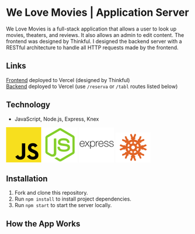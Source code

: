 # We Love Movies | Application Server

We Love Movies is a full-stack application that allows a user to look up movies, theaters, and reviews. It also allows an admin to edit content. The frontend was designed by Thinkful. I designed the backend server with a RESTful architecture to handle all HTTP requests made by the frontend.

## Links

[Frontend]() deployed to Vercel (designed by Thinkful)    
[Backend]() deployed to Vercel (use `/reserva` or `/tabl` routes listed below)

## Technology

- JavaScript, Node.js, Express, Knex  
  
![Javascript icon](images/javascript.png)
![Node.js icon](images/node-js.png)
![Express icon](images/express.png)
![Knex icon](images/knex.png)  
  
## Installation

1. Fork and clone this repository.
2. Run `npm install` to install project dependencies.
3. Run `npm start` to start the server locally.

## How the App Works
